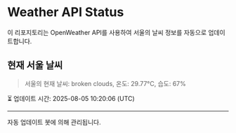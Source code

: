 
# Weather API Status

이 리포지토리는 OpenWeather API를 사용하여 서울의 날씨 정보를 자동으로 업데이트합니다.

## 현재 서울 날씨
> 서울의 현재 날씨: broken clouds, 온도: 29.77°C, 습도: 67%

⏳ 업데이트 시간: 2025-08-05 10:20:06 (UTC)

---
자동 업데이트 봇에 의해 관리됩니다.
